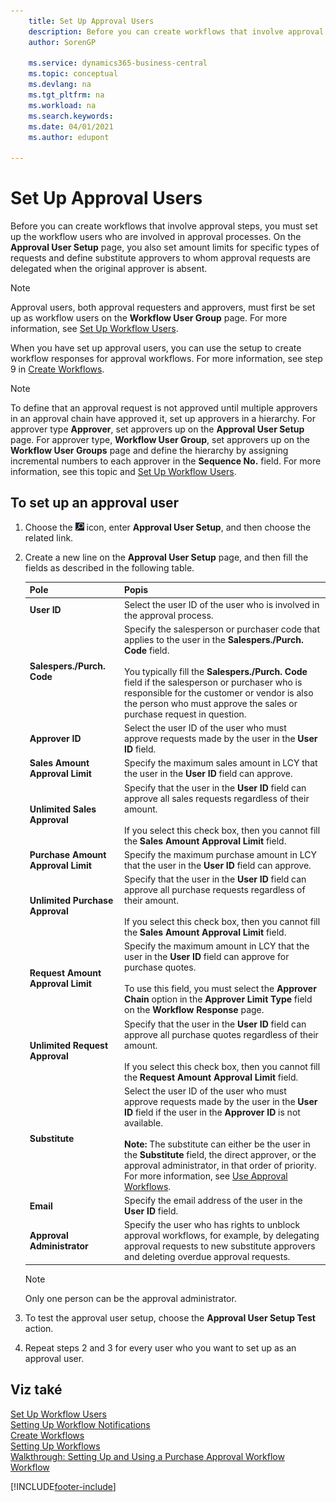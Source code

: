```yaml
---
    title: Set Up Approval Users
    description: Before you can create workflows that involve approval steps, you must set up the workflow users who are involved in approval processes. In the Approval User Setup page, you also set amount limits for specific types of requests and define substitute approvers to whom approval requests are delegated when the original approver is absent.
    author: SorenGP

    ms.service: dynamics365-business-central
    ms.topic: conceptual
    ms.devlang: na
    ms.tgt_pltfrm: na
    ms.workload: na
    ms.search.keywords:
    ms.date: 04/01/2021
    ms.author: edupont

---
```

# Set Up Approval Users

Before you can create workflows that involve approval steps, you must set up the workflow users who are involved in approval processes. On the **Approval User Setup** page, you also set amount limits for specific types of requests and define substitute approvers to whom approval requests are delegated when the original approver is absent.

> [!NOTE]  
> Approval users, both approval requesters and approvers, must first be set up as workflow users on the **Workflow User Group** page. For more information, see [Set Up Workflow Users](across-how-to-set-up-workflow-users.md).

When you have set up approval users, you can use the setup to create workflow responses for approval workflows. For more information, see step 9 in [Create Workflows](across-how-to-create-workflows.md).

> [!NOTE]  
> To define that an approval request is not approved until multiple approvers in an approval chain have approved it, set up approvers in a hierarchy. For approver type **Approver**, set approvers up on the **Approval User Setup** page. For approver type, **Workflow User Group**, set approvers up on the **Workflow User Groups** page and define the hierarchy by assigning incremental numbers to each approver in the **Sequence No.** field. For more information, see this topic and [Set Up Workflow Users](across-how-to-set-up-workflow-users.md).

## To set up an approval user

1. Choose the ![Lightbulb that opens the Tell Me feature](media/ui-search/search_small.png "Tell me what you want to do") icon, enter **Approval User Setup**, and then choose the related link.
2. Create a new line on the **Approval User Setup** page, and then fill the fields as described in the following table.

   | Pole | Popis |
   |---------------------------------|---------------------------------------|  
   | **User ID** | Select the user ID of the user who is involved in the approval process. |
   | **Salespers./Purch. Code** | Specify the salesperson or purchaser code that applies to the user in the **Salespers./Purch. Code** field.<br /><br /> You typically fill the **Salespers./Purch. Code** field if the salesperson or purchaser who is responsible for the customer or vendor is also the person who must approve the sales or purchase request in question. |
   | **Approver ID** | Select the user ID of the user who must approve requests made by the user in the **User ID** field. |
   | **Sales Amount Approval Limit** | Specify the maximum sales amount in LCY that the user in the **User ID** field can approve. |
   | **Unlimited Sales Approval** | Specify that the user in the **User ID** field can approve all sales requests regardless of their amount.<br /><br /> If you select this check box, then you cannot fill the **Sales Amount Approval Limit** field. |
   | **Purchase Amount Approval Limit** | Specify the maximum purchase amount in LCY that the user in the **User ID** field can approve. |
   | **Unlimited Purchase Approval** | Specify that the user in the **User ID** field can approve all purchase requests regardless of their amount.<br /><br /> If you select this check box, then you cannot fill the **Sales Amount Approval Limit** field. |
   | **Request Amount Approval Limit** | Specify the maximum amount in LCY that the user in the **User ID** field can approve for purchase quotes.<br /><br /> To use this field, you must select the **Approver Chain** option in the **Approver Limit Type** field on the **Workflow Response** page. |
   | **Unlimited Request Approval** | Specify that the user in the **User ID** field can approve all purchase quotes regardless of their amount.<br /><br /> If you select this check box, then you cannot fill the **Request Amount Approval Limit** field. |
   | **Substitute** | Select the user ID of the user who must approve requests made by the user in the **User ID** field if the user in the **Approver ID** is not available. <br /><br />**Note:**  The substitute can either be the user in the **Substitute** field, the direct approver, or the approval administrator, in that order of priority. For more information, see [Use Approval Workflows](across-how-use-approval-workflows.md). |
   | **Email** | Specify the email address of the user in the **User ID** field. |
   | **Approval Administrator** | Specify the user who has rights to unblock approval workflows, for example, by delegating approval requests to new substitute approvers and deleting overdue approval requests. |

   > [!Note]
   > Only one person can be the approval administrator.

3. To test the approval user setup, choose the **Approval User Setup Test** action.
4. Repeat steps 2 and 3 for every user who you want to set up as an approval user.

## Viz také

[Set Up Workflow Users](across-how-to-set-up-workflow-users.md)   
[Setting Up Workflow Notifications](across-setting-up-workflow-notifications.md)   
[Create Workflows](across-how-to-create-workflows.md)   
[Setting Up Workflows](across-set-up-workflows.md)   
[Walkthrough: Setting Up and Using a Purchase Approval Workflow](walkthrough-setting-up-and-using-a-purchase-approval-workflow.md)   
[Workflow](across-workflow.md)


[!INCLUDE[footer-include](includes/footer-banner.md)]